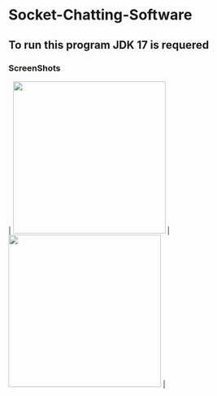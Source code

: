 # Socket-Chatting-Software
## To run this program JDK 17 is requered

### ScreenShots

| <img src="/screenshot/Screenshot_1.png" width="300" alt=""> | <img src="/screenshot/Screenshot_2.png" width="300" alt=""> |

